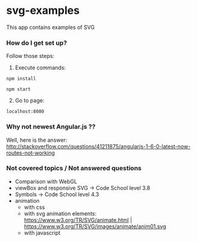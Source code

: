 # svg-examples
This app contains examples of SVG



### How do I get set up? ###

Follow those steps:

1) Execute commands:

  
```
npm install
```

```
npm start
```


2) Go to page: 

```
localhost:8080
```

### Why not newest Angular.js ?? ###
Well, here is the answer:
http://stackoverflow.com/questions/41211875/angularjs-1-6-0-latest-now-routes-not-working

### Not covered topics / Not answered questions ###
* Comparison with WebGL
* viewBox and responsive SVG -> Code School level 3.8
* Symbols -> Code School level 4.3
* animation
  * with css
  * with svg animation elements: https://www.w3.org/TR/SVG/animate.html | https://www.w3.org/TR/SVG/images/animate/anim01.svg
  * with javascript